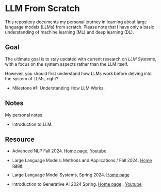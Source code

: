 # LLM From Scratch

This repository documents my personal journey in learning about large language models (LLMs) from scratch. Please note that I have only a basic understanding of machine learning (ML) and deep learning (DL).

## Goal

The ultimate goal is to stay updated with current research on *LLM Systems*, with a focus on the system aspects rather than the LLM itself.

However, you should first understand how LLMs work before delving into the system of LLMs, right?

- Milestone #1: Understanding How LLM Works.

## Notes

My personal notes.

- Introduction to LLM.

## Resource

- Advanced NLP Fall 2024. [Home page](https://phontron.com/class/anlp-fall2024/), [Youtube](https://www.youtube.com/watch?v=MM48kc5Zq8A&list=PL8PYTP1V4I8D4BeyjwWczukWq9d8PNyZp)

- Large Language Models: Methods and Applications / Fall 2024. [Home page](https://cmu-llms.org/)

- Large Language Model Systems, Spring 2024. [Home page](https://llmsystem.github.io/llmsystem2024spring/)

- Introduction to Generative AI 2024 Spring. [Home page](https://speech.ee.ntu.edu.tw/~hylee/genai/2024-spring.php) , [Youtube](https://www.youtube.com/watch?v=AVIKFXLCPY8)

